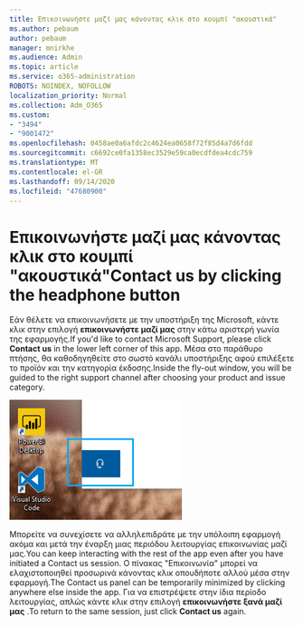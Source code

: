 ```yaml
---
title: Επικοινωνήστε μαζί μας κάνοντας κλικ στο κουμπί "ακουστικά"
ms.author: pebaum
author: pebaum
manager: mnirkhe
ms.audience: Admin
ms.topic: article
ms.service: o365-administration
ROBOTS: NOINDEX, NOFOLLOW
localization_priority: Normal
ms.collection: Adm_O365
ms.custom:
- "3494"
- "9001472"
ms.openlocfilehash: 0458ae0a6afdc2c4624ea0658f72f85d4a7d6fdd
ms.sourcegitcommit: c6692ce0fa1358ec3529e59ca0ecdfdea4cdc759
ms.translationtype: MT
ms.contentlocale: el-GR
ms.lasthandoff: 09/14/2020
ms.locfileid: "47680900"
---
```

# <a name="contact-us-by-clicking-the-headphone-button"></a><span data-ttu-id="5e86f-102">Επικοινωνήστε μαζί μας κάνοντας κλικ στο κουμπί "ακουστικά"</span><span class="sxs-lookup"><span data-stu-id="5e86f-102">Contact us by clicking the headphone button</span></span>

<span data-ttu-id="5e86f-103">Εάν θέλετε να επικοινωνήσετε με την υποστήριξη της Microsoft, κάντε κλικ στην επιλογή **επικοινωνήστε μαζί μας** στην κάτω αριστερή γωνία της εφαρμογής.</span><span class="sxs-lookup"><span data-stu-id="5e86f-103">If you'd like to contact Microsoft Support, please click **Contact us** in the lower left corner of this app.</span></span> <span data-ttu-id="5e86f-104">Μέσα στο παράθυρο πτήσης, θα καθοδηγηθείτε στο σωστό κανάλι υποστήριξης αφού επιλέξετε το προϊόν και την κατηγορία έκδοσης.</span><span class="sxs-lookup"><span data-stu-id="5e86f-104">Inside the fly-out window, you will be guided to the right support channel after choosing your product and issue category.</span></span>

![Επικοινωνήστε μαζί μας κάνοντας κλικ στο εικονίδιο ακουστικών.](media/contact-us-headphone-icon.png)

<span data-ttu-id="5e86f-106">Μπορείτε να συνεχίσετε να αλληλεπιδράτε με την υπόλοιπη εφαρμογή ακόμα και μετά την έναρξη μιας περιόδου λειτουργίας επικοινωνίας μαζί μας.</span><span class="sxs-lookup"><span data-stu-id="5e86f-106">You can keep interacting with the rest of the app even after you have initiated a Contact us session.</span></span> <span data-ttu-id="5e86f-107">Ο πίνακας "Επικοινωνία" μπορεί να ελαχιστοποιηθεί προσωρινά κάνοντας κλικ οπουδήποτε αλλού μέσα στην εφαρμογή.</span><span class="sxs-lookup"><span data-stu-id="5e86f-107">The Contact us panel can be temporarily minimized by clicking anywhere else inside the app.</span></span> <span data-ttu-id="5e86f-108">Για να επιστρέψετε στην ίδια περίοδο λειτουργίας, απλώς κάντε κλικ στην επιλογή **επικοινωνήστε ξανά μαζί μας** .</span><span class="sxs-lookup"><span data-stu-id="5e86f-108">To return to the same session, just click **Contact us** again.</span></span>
